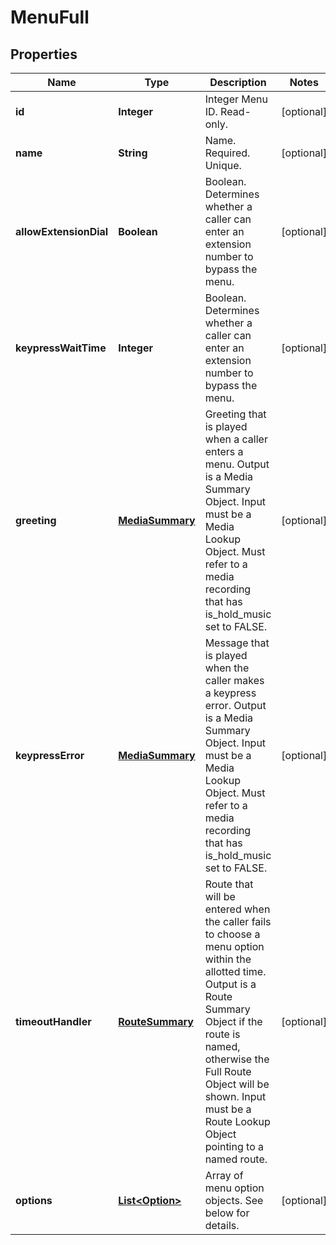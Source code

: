 
# MenuFull

## Properties
Name | Type | Description | Notes
------------ | ------------- | ------------- | -------------
**id** | **Integer** | Integer Menu ID. Read-only. |  [optional]
**name** | **String** | Name. Required. Unique. |  [optional]
**allowExtensionDial** | **Boolean** | Boolean. Determines whether a caller can enter an extension number to bypass the menu. |  [optional]
**keypressWaitTime** | **Integer** | Boolean. Determines whether a caller can enter an extension number to bypass the menu. |  [optional]
**greeting** | [**MediaSummary**](MediaSummary.md) | Greeting that is played when a caller enters a menu. Output is a Media Summary Object. Input must be a Media Lookup Object. Must refer to a media recording that has is_hold_music set to FALSE. |  [optional]
**keypressError** | [**MediaSummary**](MediaSummary.md) | Message that is played when the caller makes a keypress error. Output is a Media Summary Object. Input must be a Media Lookup Object. Must refer to a media recording that has is_hold_music set to FALSE. |  [optional]
**timeoutHandler** | [**RouteSummary**](RouteSummary.md) | Route that will be entered when the caller fails to choose a menu option within the allotted time. Output is a Route Summary Object if the route is named, otherwise the Full Route Object will be shown. Input must be a Route Lookup Object pointing to a named route. |  [optional]
**options** | [**List&lt;Option&gt;**](Option.md) | Array of menu option objects. See below for details. |  [optional]




